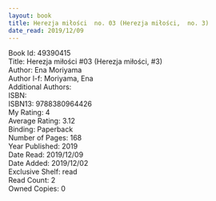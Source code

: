 ```yaml
---
layout: book
title: Herezja miłości  no. 03 (Herezja miłości,  no. 3)
date_read: 2019/12/09
---
```


Book Id: 49390415<br />
Title: Herezja miłości #03 (Herezja miłości, #3)<br />
Author: Ena Moriyama<br />
Author l-f: Moriyama, Ena<br />
Additional Authors: <br />
ISBN: <br />
ISBN13: 9788380964426<br />
My Rating: 4<br />
Average Rating: 3.12<br />
Binding: Paperback<br />
Number of Pages: 168<br />
Year Published: 2019<br />
Date Read: 2019/12/09<br />
Date Added: 2019/12/02<br />
Exclusive Shelf: read<br />
Read Count: 2<br />
Owned Copies: 0<br />

